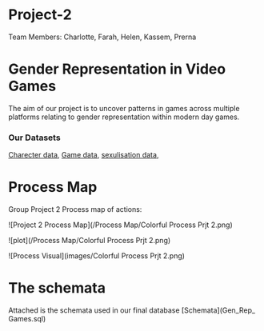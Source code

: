 # Project-2

Team Members: Charlotte, Farah, Helen, Kassem, Prerna

# Gender Representation in Video Games

The aim of our project is to uncover patterns in games across multiple platforms
relating to gender representation within modern day games. 

### Our Datasets

[Charecter data](Resources/characters.grivg.csv),
[Game data](Resources/games.grivg.csv),
[sexulisation data](Resources/sexualization.grivg.csv),

# Process Map

Group Project 2 Process map of actions:

![Project 2 Process Map](/Process Map/Colorful Process Prjt 2.png)

![plot](/Process Map/Colorful Process Prjt 2.png)

![Process Visual](images/Colorful Process Prjt 2.png)

# The schemata

Attached is the schemata used in our final database [Schemata](Gen_Rep_ Games.sql)
